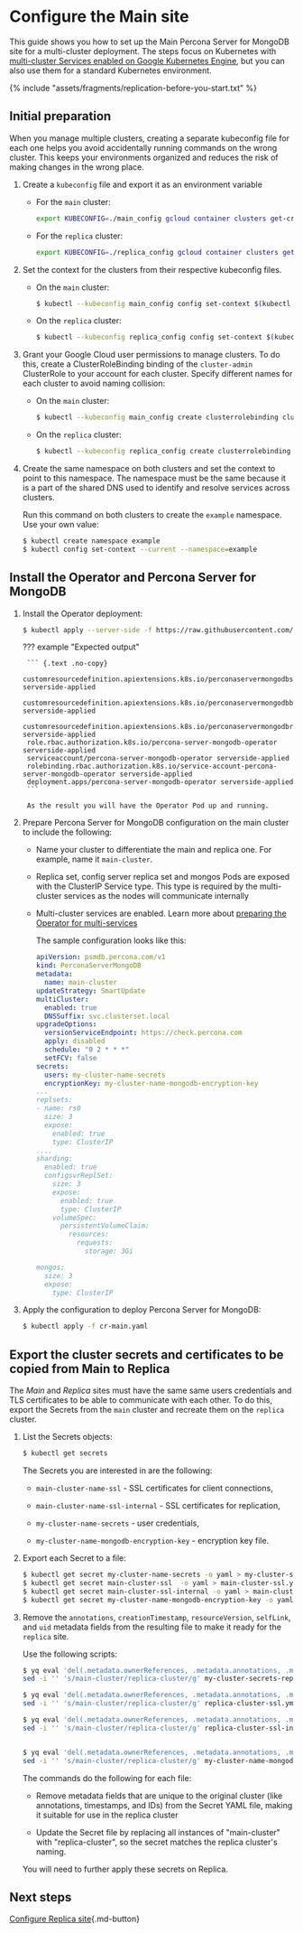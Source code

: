 # Configure the Main site 

This guide shows you how to set up the Main Percona Server for MongoDB site for a multi-cluster deployment. The steps focus on Kubernetes with [multi-cluster Services enabled on Google Kubernetes Engine](replication-mcs-gke.md), but you can also use them for a standard Kubernetes environment.

{% include "assets/fragments/replication-before-you-start.txt" %}

## Initial preparation

When you manage multiple clusters, creating a separate kubeconfig file for each one helps you avoid accidentally running commands on the wrong cluster. This keeps your environments organized and reduces the risk of making changes in the wrong place.

1. Create a `kubeconfig` file and export it as an environment variable

    * For the `main` cluster:

       ```bash
       export KUBECONFIG=./main_config gcloud container clusters get-credentials main-cluster --zone us-central1-a
       ```

    * For the `replica` cluster:

       ```bash
       export KUBECONFIG=./replica_config gcloud container clusters get-credentials replica-cluster --zone us-central1-a
       ```

2. Set the context for the clusters from their respective kubeconfig files.

    * On the `main` cluster:

       ```{.bash data-prompt="$"}
       $ kubectl --kubeconfig main_config config set-context $(kubectl config current-context)
       ```

    * On the `replica` cluster:

       ```{.bash data-prompt="$"}
       $ kubectl --kubeconfig replica_config config set-context $(kubectl config current-context)
       ```

3. Grant your Google Cloud user permissions to manage clusters. To do this, create a ClusterRoleBinding binding of the `cluster-admin` ClusterRole to your account for each cluster. Specify different names for each cluster to avoid naming collision:

    * On the `main` cluster:

       ```{.bash data-prompt="$"}
       $ kubectl --kubeconfig main_config create clusterrolebinding cluster-admin-binding-main --clusterrole cluster-admin --user $(gcloud config get-value core/account)
       ```

    * On the `replica` cluster:

       ```{.bash data-prompt="$"}
       $ kubectl --kubeconfig replica_config create clusterrolebinding cluster-admin-binding-replica --clusterrole cluster-admin --user $(gcloud config get-value core/account)
       ```

4. Create the same namespace on both clusters and set the context to point to this namespace. The namespace must be the same because it is a part of the shared DNS used to identify and resolve services across clusters.

    Run this command on both clusters to create the `example` namespace. Use your own value:

    ```{.bash data-prompt="$"}
    $ kubectl create namespace example
    $ kubectl config set-context --current --namespace=example
    ```

## Install the Operator and Percona Server for MongoDB

1. Install the Operator deployment:

    ```{.bash data-prompt="$"}
    $ kubectl apply --server-side -f https://raw.githubusercontent.com/percona/percona-server-mongodb-operator/v{{ release }}/deploy/bundle.yaml -n <namespace>
    ```

    ??? example "Expected output"

        ``` {.text .no-copy}
        customresourcedefinition.apiextensions.k8s.io/perconaservermongodbs.psmdb.percona.com serverside-applied
        customresourcedefinition.apiextensions.k8s.io/perconaservermongodbbackups.psmdb.percona.com serverside-applied
        customresourcedefinition.apiextensions.k8s.io/perconaservermongodbrestores.psmdb.percona.com serverside-applied
        role.rbac.authorization.k8s.io/percona-server-mongodb-operator serverside-applied
        serviceaccount/percona-server-mongodb-operator serverside-applied
        rolebinding.rbac.authorization.k8s.io/service-account-percona-server-mongodb-operator serverside-applied
        deployment.apps/percona-server-mongodb-operator serverside-applied
        ```
        
        As the result you will have the Operator Pod up and running.

2. Prepare Percona Server for MongoDB configuration on the main cluster to include the following:

    * Name your cluster to differentiate the main and replica one. For example, name it `main-cluster`.

    * Replica set, config server replica set and mongos Pods are exposed with the ClusterIP Service type. This type is required by the multi-cluster services as the nodes will communicate internally

    * Multi-cluster services are enabled. Learn more about [preparing the Operator for multi-services](replication-mcs.md#configure-the-operator-to-use-multi-cluster-services)
    
       The sample configuration looks like this:

       ```yaml title="cr-main.yaml"
       apiVersion: psmdb.percona.com/v1
       kind: PerconaServerMongoDB
       metadata:
         name: main-cluster
       updateStrategy: SmartUpdate
       multiCluster:
         enabled: true
         DNSSuffix: svc.clusterset.local
       upgradeOptions:
         versionServiceEndpoint: https://check.percona.com
         apply: disabled
         schedule: "0 2 * * *"
         setFCV: false
       secrets:
         users: my-cluster-name-secrets
         encryptionKey: my-cluster-name-mongodb-encryption-key
       ...
       replsets:
       - name: rs0
         size: 3
         expose:
           enabled: true
           type: ClusterIP
       ....
       sharding:
         enabled: true
         configsvrReplSet:
           size: 3
           expose:
             enabled: true
             type: ClusterIP
           volumeSpec:
             persistentVolumeClaim:
               resources:
                 requests:
                   storage: 3Gi

       mongos:
         size: 3
         expose:
           type: ClusterIP
       ```

3. Apply the configuration to deploy Percona Server for MongoDB:

    ```{.bash data-prompt="$"}
    $ kubectl apply -f cr-main.yaml
    ```

## Export the cluster secrets and certificates to be copied from Main to Replica

The _Main_ and _Replica_ sites must have the same same users
credentials and TLS certificates to be able to communicate with each other. To do this, export the Secrets from the `main` cluster and recreate them on the `replica` cluster. 

1. List the Secrets objects:

    ```{.bash data-prompt="$"}
    $ kubectl get secrets
    ```
   
   The Secrets you are interested in are the following:

   * `main-cluster-name-ssl` - SSL certificates for client connections,

   * `main-cluster-name-ssl-internal` - SSL certificates for replication,

   * `my-cluster-name-secrets` - user credentials,

   * `my-cluster-name-mongodb-encryption-key` - encryption key file.

2. Export each Secret to a file:

    ```{.bash data-prompt="$" }
    $ kubectl get secret my-cluster-name-secrets -o yaml > my-cluster-secrets.yml
    $ kubectl get secret main-cluster-ssl  -o yaml > main-cluster-ssl.yml
    $ kubectl get secret main-cluster-ssl-internal -o yaml > main-cluster-ssl-internal.yml
    $ kubectl get secret my-cluster-name-mongodb-encryption-key -o yaml > my-cluster-name-mongodb-encryption-key.yml
    ```

3. Remove the `annotations`, `creationTimestamp`, `resourceVersion`,
`selfLink`, and `uid` metadata fields from the resulting file to make it
ready for the `replica` site.

    Use the following scripts:

    ```{.bash data-prompt="$" }
    $ yq eval 'del(.metadata.ownerReferences, .metadata.annotations, .metadata.creationTimestamp, .metadata.resourceVersion, .metadata.selfLink, .metadata.uid)' my-cluster-secrets.yml > my-cluster-secrets-replica.yaml
    sed -i '' 's/main-cluster/replica-cluster/g' my-cluster-secrets-replica.yaml

    $ yq eval 'del(.metadata.ownerReferences, .metadata.annotations, .metadata.creationTimestamp, .metadata.resourceVersion, .metadata.selfLink, .metadata.uid)' main-cluster-ssl.yml > replica-cluster-ssl.yml
    sed -i '' 's/main-cluster/replica-cluster/g' replica-cluster-ssl.yml

    $ yq eval 'del(.metadata.ownerReferences, .metadata.annotations, .metadata.creationTimestamp, .metadata.resourceVersion, .metadata.selfLink, .metadata.uid)' main-cluster-ssl-internal.yml > replica-cluster-ssl-internal.yml
    sed -i '' 's/main-cluster/replica-cluster/g' replica-cluster-ssl-internal.yml

    
    $ yq eval 'del(.metadata.ownerReferences, .metadata.annotations, .metadata.creationTimestamp, .metadata.resourceVersion, .metadata.selfLink, .metadata.uid)' my-cluster-name-mongodb-encryption-key.yml > my-cluster-name-mongodb-encryption-key2.yml
    sed -i '' 's/main-cluster/replica-cluster/g' my-cluster-name-mongodb-encryption-key2.yml
    ```

    The commands do the following for each file:

    * Remove metadata fields that are unique to the original cluster (like annotations, timestamps, and IDs) from the Secret YAML file, making it suitable for use in the replica cluster

    * Update the Secret file by replacing all instances of "main-cluster" with "replica-cluster", so the secret matches the replica cluster's naming.

    You will need to further apply these secrets on Replica.

## Next steps

[Configure Replica site](replication-replica.md){.md-button}